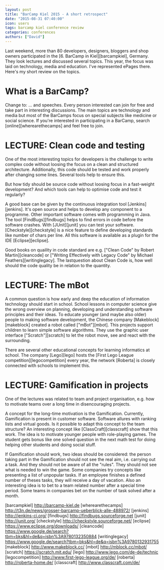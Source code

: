 ```yaml
---
layout: post
title: "BarCamp Kiel 2015 - A short retrospect"
date: "2015-08-31 07:40:00"
icon: users
tags: barcamp kiel conference review
categories: conferences
authors: ["David"]
---
```


Last weekend, more than 80 developers, designers, bloggers and shop owners participated in the [6. BarCamp in Kiel][barcampkiel], Germany. They look lectures and discussed several topics. This year, the focus was laid on technology, media and education. I've represented ePages there. Here's my short review on the topics.

# What is a BarCamp?

Change to: ... and speeches. Every person interested can join for free and take part in interesting discussions. The main topics are technology and media but most of the BarCamps focus on special subjects like medicine or social science.
If you're interested in participating in a BarCamp, search [online][wherearethecamps] and feel free to join.

# LECTURE: Clean code and testing

One of the most interesting topics for developers is the challenge to write complex code without loosing the focus on a clean and structured architecture. Additionally, this code should be tested and work properly after changing some lines. Several tools help to ensure this.

But how tidy should be source code without loosing focus in a fast-weight development? And which tools can help to optimise code and test it regularly?

A good base can be given by the continuous integration tool [Jenkins][jenkins]. It's open source and helps to develop any component to a programme. Other important software comes with programming in Java. The tool [FindBugs][findbugs] helps to find errors in code before the software crashes. With [JUnit][junit] you can test your software. [Checkstyle][checkstyle] is a nice feature to define developing standards like number of chars per line. All this software is available as a plugin for the IDE [Eclipse][eclipse].

Good books on quaility in code standard are e.g. ["Clean Code" by Robert Martin][cleancode] or ["Writing Effectively with Legacy Code" by Michael Feathers][writinglegacy]. The lastquestion about Clean Code is, how well should the code quality be in relation to the quantity.

# LECTURE: The mBot

A common question is how early and deep the education of information technology should start in school. School lessons in computer science give the wrong overview on planning, developing and understanding software principles and their ideas. To educate younger (and maybe also older) people to making software development, the Chinese company [Makeblock][makeblock] created a robot called ["mBot"][mbot]. This projects support children to learn simple software algorithms. They use the graphic user interface ["Scratch"][scratch] to let the robot move, see and react with the surrounding.

There are several other educational concepts for learning informatics at school. The company [Lego][lego] hosts the [First Lego League competition][legocompetition] every year, the network [Roberta] is closely connected with schools to implement this.

# LECTURE: Gamification in projects

One of the lectures was related to team and project organisation, e.g. how to motivate teams over a long time in disencouraging projects.

A concept for the long-time motivation is the Gamification. Currently, Gamification is present in customer software. Software allures with ranking lists and virtual goods. Is it possible to adapt this concept to the team structure? An interesting concept like [ClassCraft][classcraft] show that this work. The idea is to motivate younger people with role-playing games. The student gets bonus like one solved question in the next math test for doing helping other students and doing social stuff.

If Gamification should work, two ideas should be considered: the person taking part in the Gamification should not see the real aim, i.e. carrying out a task. And they should not be aware of all the "rules". They should not see what is needed to win the game. Some companies try concepts like presenting a list of unpopular tasks. If an employee finishes a defined number of theses tasks, they will receive a day of vacation. Also an interesting idea is to bet to a team related number after a special time period. Some teams in companies bet on the number of task solved after a month.

[barcampkiel] http://barcamp-kiel.de
[wherearethecamps] http://t3n.de/news/grosser-barcamp-ueberblick-alle-488972/
[jenkins] http://jenkins-ci.org/
[findbugs] http://findbugs.sourceforge.net
[junit] http://junit.org/
[checkstyle] http://checkstyle.sourceforge.net/
[eclipse] https://www.eclipse.org/downloads/
[cleancode] https://www.google.de/search?tbm=bks&hl=de&q=isbn%3A9780132350884
[writinglegacy] https://www.google.de/search?tbm=bks&hl=de&q=isbn%3A9780132931755
[makeblock] http://www.makeblock.cc/
[mbot] http://mblock.cc/mbot/
[scratch] https://scratch.mit.edu/
[lego] http://www.lego.com/de-de/technic
[legocompetition] http://www.first-lego-league.org/de/
[roberta] http://roberta-home.de/
[classcraft] http://www.classcraft.com/de/